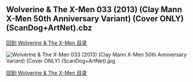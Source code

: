 ## Wolverine & The X-Men 033 (2013) (Clay Mann X-Men 50th Anniversary Variant) (Cover ONLY) (ScanDog+ArtNet).cbz


[回到 Wolverine & The X-Men 目录](https://github.com/alicewish/markdown/blob/master/series/Wolverine-X-Men.md)


![Wolverine & The X-Men 033 (2013) (Clay Mann X-Men 50th Anniversary Variant) (Cover ONLY) (ScanDog+ArtNet).jpg](https://wx1.sinaimg.cn/large/6a9fdecaly1fr0yoabvokj21401pdb29.jpg)

[回到 Wolverine & The X-Men 目录](https://github.com/alicewish/markdown/blob/master/series/Wolverine-X-Men.md)

